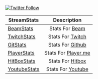 [![Twitter Follow](https://img.shields.io/twitter/follow/TheStreamStats.svg?style=social?style=flat-square)](http://twitter.com/TheStreamStats)

| StreamStats |Description   |
| ------------- |:-------------:|
| [BeamStats](http://streamstats.github.io/BeamStats/)      | Stats For [Beam](https://beam.pro) |
| [TwitchStats](http://streamstats.github.io/TwitchStats/)     |  Stats For [Twitch](http://www.twitch.tv/) |
| [GitStats](http://streamstats.github.io/GitStats/)      | Stats For [Github](https://github.com)  |
| [PlayerStats](http://streamstats.github.io/PlayerStats/)     | Stats For [Player.me](https://player.me) |
| [HitBoxStats](#)     | Stats For [Hitbox](https://www.hitbox.tv) |
| [YoutubeStats](#)     | Stats For [Youtube](https://www.youtube.com) |

 

